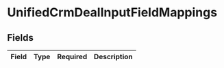 # UnifiedCrmDealInputFieldMappings


## Fields

| Field       | Type        | Required    | Description |
| ----------- | ----------- | ----------- | ----------- |